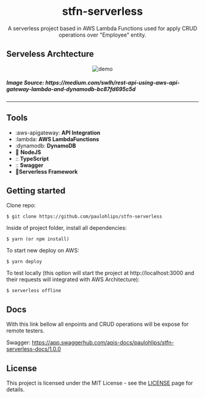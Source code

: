 <h1 align="center">
<br>
stfn-serverless
</h1>

<p align="center">A serverless project based in AWS Lambda Functions used for apply CRUD operations over "Employee" entity.</p>

</p>


## Serveless Archtecture
[//]: # (Add your gifs/images here:)
<div align="center">
  <img src="https://miro.medium.com/max/1400/1*enySPc_XesSQCUWc8i579Q.png" alt="demo" >
</div>
<h5>Image Source: <a>https://medium.com/swlh/rest-api-using-aws-api-gateway-lambda-and-dynamodb-bc87fd695c5d</a></h5>

<hr />

## Tools

[//]: # "Add the features of your project here:"


- :aws-apigateway: **API Integration** 
- :lambda: **AWS LambdaFunctions** 
- :dynamodb: **DynamoDB** 
- :handbag: **NodeJS**
- :: **TypeScript**
- :: **Swagger**
- :arrows_counterclockwise:**Serverless Framework** 

## Getting started

Clone repo:

```
$ git clone https://github.com/paulohlips/stfn-serverless
```

Inside of project folder, install all dependencies:

```
$ yarn (or npm install)
```

To start new deploy on AWS:

```
$ yarn deploy
```

To test locally (this option will start the project at http://localhost:3000 and their requests will integrated with AWS Architecture):

```
$ serverless offline
```
## Docs

With this link bellow all enpoints and CRUD operations will be expose for remote testers.


Swagger: https://app.swaggerhub.com/apis-docs/paulohlips/stfn-serverless-docs/1.0.0


## License

This project is licensed under the MIT License - see the [LICENSE](https://opensource.org/licenses/MIT) page for details.
